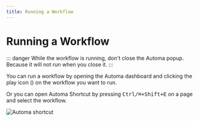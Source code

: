 ```yaml
---
title: Running a Workflow
---
```


# Running a Workflow

::: danger While the workflow is running, don't close the Automa popup. Because it will not run when you close it. :::

You can run a workflow by opening the Automa dashboard and clicking the play icon (<v-remixicon name="riPlayLine" />) on the workflow you want to run.

Or you can open Automa Shortcut by pressing <kbd>Ctrl/⌘+Shift+E</kbd> on a page and select the workflow.

![Automa shortcut](https://s3.ap-southeast-1.amazonaws.com/automa-pub/i/2024/12/02/11cuil-6p.png)
